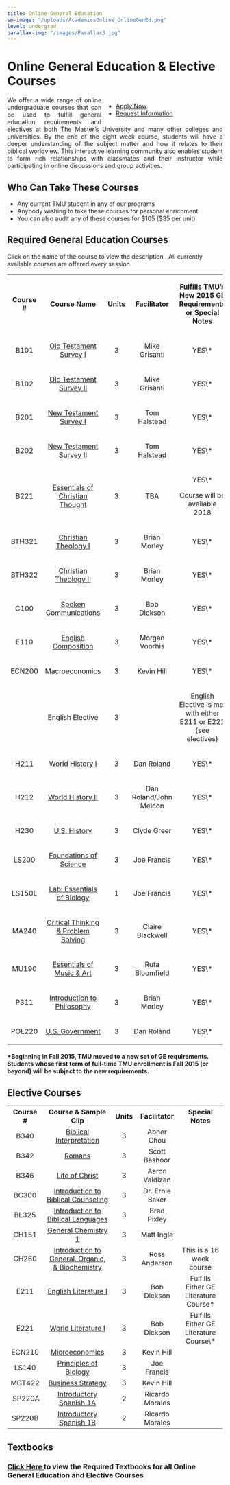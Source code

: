 ```yaml
---
title: Online General Education
sm-image: "/uploads/AcademicsOnline_OnlineGenEd.png"
level: undergrad
parallax-img: "/images/Parallax3.jpg"
---
```


<h1>Online General Education & Elective Courses</h1>
<ul class="button-list" style="float: right; width: 250px; margin-left: 10px;">
<li><a href="https://mastersuniversity.force.com/application/TX_SiteLogin?startURL=%2Fapplication%2FTargetX_Portal__PB" target="_blank" class="btn btn-navy">Apply Now</a></li>
<li><a href="https://masters.tfaforms.net/217726" target="_top" title="TMU Online Inquiry" class="btn btn-navy">Request Information</a></li>
</ul>
<p style="text-align: justify;">We offer a wide range of online undergraduate courses that can be used to fulfill general education requirements and electives at both The Master’s University and many other colleges and universities. By the end of the eight week course, students will have a deeper understanding of the subject matter and how it relates to their biblical worldview. This interactive learning community also enables student to form rich relationships with classmates and their instructor while participating in online discussions and group activities.</p>
<h2 style="text-align: justify;">Who Can Take These Courses</h2>
<ul>
<li>Any current TMU student in any of our programs</li>
<li>Anybody wishing to take these courses for personal enrichment</li>
<li>You can also audit any of these courses for $105 ($35 per unit)</li>
</ul>
<div>
<h2>Required General Education Courses</h2>
<p>Click on the name of the course to view the description . All currently available courses are offered every session. </p>
<table class="bordered responsive-table">
<tbody>
<tr>
<td style="text-align: center;">
<p><strong>Course #</strong></p>
</td>
<td style="text-align: center;">
<p><strong>Course Name</strong></p>
</td>
<td style="text-align: center;">
<p><strong>Units</strong></p>
</td>
<td style="text-align: center;">
<p><strong>Facilitator</strong></p>
</td>
<td style="text-align: center;">
<p><strong>Fulfills TMU’s New 2015 GE Requirements or Special Notes</strong></p>
</td>
</tr>
<tr>
<td style="text-align: center;">
<p>B101</p>
</td>
<td style="text-align: center;">
<p><a href="/{localLink:23522}" target="_blank" title="B101">Old Testament Survey I</a></p>
</td>
<td style="text-align: center;">
<p>3</p>
</td>
<td style="text-align: center;">
<p>Mike Grisanti</p>
</td>
<td style="text-align: center;">
<p>YES\*</p>
</td>
</tr>
<tr>
<td style="text-align: center;">
<p>B102</p>
</td>
<td style="text-align: center;">
<p><a href="/{localLink:23523}" target="_blank" title="B102">Old Testament Survey II</a></p>
</td>
<td style="text-align: center;">
<p>3</p>
</td>
<td style="text-align: center;">
<p>Mike Grisanti</p>
</td>
<td style="text-align: center;">
<p>YES\*</p>
</td>
</tr>
<tr>
<td style="text-align: center;">
<p>B201</p>
</td>
<td style="text-align: center;">
<p><a href="/{localLink:23524}" target="_blank" title="B201">New Testament Survey I</a></p>
</td>
<td style="text-align: center;">
<p>3</p>
</td>
<td style="text-align: center;">
<p>Tom Halstead</p>
</td>
<td style="text-align: center;">
<p>YES\*</p>
</td>
</tr>
<tr>
<td style="text-align: center;">
<p>B202</p>
</td>
<td style="text-align: center;">
<p><a href="/{localLink:23525}" target="_blank" title="B202">New Testament Survey II</a></p>
</td>
<td style="text-align: center;">
<p>3</p>
</td>
<td style="text-align: center;">
<p>Tom Halstead</p>
</td>
<td style="text-align: center;">
<p>YES\*</p>
</td>
</tr>
<tr>
<td style="text-align: center;">
<p>B221</p>
</td>
<td style="text-align: center;">
<p><a href="/{localLink:40946}" target="_blank" title="B221 Essentials of Christian Thought">Essentials of Christian Thought</a></p>
</td>
<td style="text-align: center;">
<p>3</p>
</td>
<td style="text-align: center;">
<p>TBA</p>
</td>
<td style="text-align: center;">
<p>YES\*</p>
<p>Course will be available 2018</p>
</td>
</tr>
<tr>
<td style="text-align: center;">
<p>BTH321</p>
</td>
<td style="text-align: center;">
<p><a href="/{localLink:23530}" target="_blank" title="BTH321">Christian Theology I</a></p>
</td>
<td style="text-align: center;">
<p>3</p>
</td>
<td style="text-align: center;">
<p>Brian Morley</p>
</td>
<td style="text-align: center;">
<p>YES\*</p>
</td>
</tr>
<tr>
<td style="text-align: center;">
<p>BTH322</p>
</td>
<td style="text-align: center;">
<p><a href="/{localLink:23531}" target="_blank" title="BTH322">Christian Theology II</a></p>
</td>
<td style="text-align: center;">
<p>3</p>
</td>
<td style="text-align: center;">
<p>Brian Morley</p>
</td>
<td style="text-align: center;">
<p>YES\*</p>
</td>
</tr>
<tr>
<td style="text-align: center;">
<p>C100</p>
</td>
<td style="text-align: center;">
<p><a href="/{localLink:23546}" target="_blank" title="C100">Spoken Communications</a></p>
</td>
<td style="text-align: center;">
<p>3</p>
</td>
<td style="text-align: center;">
<p>Bob Dickson</p>
</td>
<td style="text-align: center;">
<p>YES\*</p>
</td>
</tr>
<tr>
<td style="text-align: center;">
<p>E110</p>
</td>
<td style="text-align: center;">
<p><a href="/{localLink:23532}" target="_blank" title="E110">English Composition</a></p>
</td>
<td style="text-align: center;">
<p>3</p>
</td>
<td style="text-align: center;">
<p>Morgan Voorhis</p>
</td>
<td style="text-align: center;">
<p>YES\*</p>
</td>
</tr>
<tr>
<td style="text-align: center;">
<p>ECN200</p>
</td>
<td style="text-align: center;">
<p>Macroeconomics</p>
</td>
<td style="text-align: center;">
<p>3</p>
</td>
<td style="text-align: center;">
<p>Kevin Hill</p>
</td>
<td style="text-align: center;">
<p>YES\*</p>
</td>
</tr>
<tr>
<td style="text-align: center;">
<p> </p>
</td>
<td style="text-align: center;">
<p>English Elective</p>
</td>
<td style="text-align: center;">
<p>3</p>
</td>
<td style="text-align: center;">
<p> </p>
</td>
<td style="text-align: center;">
<p>English Elective is met with either E211 or E221 (see electives)</p>
</td>
</tr>
<tr>
<td style="text-align: center;">
<p>H211</p>
</td>
<td style="text-align: center;">
<p><a href="/{localLink:23534}" target="_blank" title="H211">World History I</a></p>
</td>
<td style="text-align: center;">
<p>3</p>
</td>
<td style="text-align: center;">
<p>Dan Roland</p>
</td>
<td style="text-align: center;">
<p>YES\*</p>
</td>
</tr>
<tr>
<td style="text-align: center;">
<p>H212</p>
</td>
<td style="text-align: center;">
<p><a href="/{localLink:23535}" target="_blank" title="H212">World History II</a></p>
</td>
<td style="text-align: center;">
<p>3</p>
</td>
<td style="text-align: center;">
<p>Dan Roland/John Melcon</p>
</td>
<td style="text-align: center;">
<p>YES\*</p>
</td>
</tr>
<tr>
<td style="text-align: center;">
<p>H230</p>
</td>
<td style="text-align: center;">
<p><a href="/{localLink:42539}" target="_blank" title="H230 U.S. History">U.S. History</a></p>
</td>
<td style="text-align: center;">
<p>3</p>
</td>
<td style="text-align: center;">
<p>Clyde Greer</p>
</td>
<td style="text-align: center;">
<p>YES\*</p>
</td>
</tr>
<tr>
<td style="text-align: center;">
<p>LS200</p>
</td>
<td style="text-align: center;">
<p><a href="/{localLink:23536}" target="_blank" title="LS200">Foundations of Science</a></p>
</td>
<td style="text-align: center;">
<p>3</p>
</td>
<td style="text-align: center;">
<p>Joe Francis</p>
</td>
<td style="text-align: center;">
<p>YES\*</p>
</td>
</tr>
<tr>
<td style="text-align: center;">
<p>LS150L</p>
</td>
<td style="text-align: center;">
<p><a href="/{localLink:40206}" target="_blank" title="LS150L">Lab: Essentials of Biology</a></p>
</td>
<td style="text-align: center;">
<p>1</p>
</td>
<td style="text-align: center;">
<p>Joe Francis</p>
</td>
<td style="text-align: center;">
<p>YES\*</p>
</td>
</tr>
<tr>
<td style="text-align: center;">
<p>MA240</p>
</td>
<td style="text-align: center;">
<p><a href="/{localLink:23537}" target="_blank" title="MA240">Critical Thinking & Problem Solving</a></p>
</td>
<td style="text-align: center;">
<p>3</p>
</td>
<td style="text-align: center;">
<p>Claire Blackwell</p>
</td>
<td style="text-align: center;">
<p>YES\*</p>
</td>
</tr>
<tr>
<td style="text-align: center;">
<p>MU190</p>
</td>
<td style="text-align: center;">
<p><a href="/{localLink:23538}" target="_blank" title="MU190">Essentials of Music & Art</a></p>
</td>
<td style="text-align: center;">
<p>3</p>
</td>
<td style="text-align: center;">
<p>Ruta Bloomfield</p>
</td>
<td style="text-align: center;">
<p>YES\*</p>
</td>
</tr>
<tr>
<td style="text-align: center;">
<p>P311</p>
</td>
<td style="text-align: center;">
<p><a href="/{localLink:23539}" target="_blank" title="P311">Introduction to Philosophy</a></p>
</td>
<td style="text-align: center;">
<p>3</p>
</td>
<td style="text-align: center;">
<p>Brian Morley</p>
</td>
<td style="text-align: center;">
<p>YES\*</p>
</td>
</tr>
<tr>
<td style="text-align: center;">
<p>POL220</p>
</td>
<td style="text-align: center;">
<p><a href="/{localLink:23540}" target="_blank" title="POL220">U.S. Government</a></p>
</td>
<td style="text-align: center;">
<p>3</p>
</td>
<td style="text-align: center;">
<p>Dan Roland</p>
</td>
<td style="text-align: center;">
<p>YES\*</p>
</td>
</tr>
</tbody>
</table>
<h4><span class="italicText">*Beginning in Fall 2015, TMU moved to a new set of GE requirements. Students whose first term of full-time TMU enrollment is Fall 2015 (or beyond) will be subject to the new requirements. </span></h4>
<p><!--StartFragment--></p>
<p><!--EndFragment--></p>
</div>
<h2>Elective Courses</h2>
<table class="bordered responsive-table">
<tbody>
<tr bordercolor="black"><th align="left" style="text-align: center;"><span>Course #</span></th><th align="left" style="text-align: center;"><span>Course & Sample Clip<br /></span></th><th align="center" style="text-align: center;"><span>Units</span></th><th align="left" style="text-align: center;"><span>Facilitator</span></th><th align="left" style="text-align: center;"><span>Special Notes</span></th></tr>
<tr>
<td style="text-align: center;">B340</td>
<td style="text-align: center;"><a href="/{localLink:23526}" title="B340">Biblical Interpretation</a></td>
<td align="center" style="text-align: center;">3</td>
<td style="text-align: center;">Abner Chou</td>
<td style="text-align: center;"> </td>
</tr>
<tr>
<td style="text-align: center;">B342</td>
<td style="text-align: center;"><a href="/{localLink:23527}" title="B342">Romans</a></td>
<td align="center" style="text-align: center;">3</td>
<td style="text-align: center;">Scott Bashoor</td>
<td style="text-align: center;"> </td>
</tr>
<tr>
<td style="text-align: center;">B346</td>
<td style="text-align: center;"><a href="/{localLink:23528}" title="B346">Life of Christ</a></td>
<td align="center" style="text-align: center;">3</td>
<td style="text-align: center;">Aaron Valdizan</td>
<td style="text-align: center;"> </td>
</tr>
<tr>
<td style="text-align: center;">BC300</td>
<td style="text-align: center;"><a rel="overlay_iframe" href="/academics/online/courses/BC300.aspx?width=610&height=1320" title="BC300: Introduction to Biblical Counseling"></a><a href="/{localLink:23529}" title="BC300">Introduction to Biblical Counseling</a></td>
<td align="center" style="text-align: center;">3</td>
<td style="text-align: center;">Dr. Ernie Baker</td>
<td style="text-align: center;"> </td>
</tr>
<tr>
<td style="text-align: center;">BL325</td>
<td style="text-align: center;"><a href="/{localLink:38153}" title="BL325">Introduction to Biblical Languages</a></td>
<td align="center" style="text-align: center;">3</td>
<td style="text-align: center;">Brad Pixley</td>
<td style="text-align: center;"> </td>
</tr>
<tr>
<td style="text-align: center;">CH151</td>
<td style="text-align: center;"><a href="/{localLink:39800}" target="_blank" title="CH151 General Chemistry 1">General Chemistry 1</a></td>
<td align="center" style="text-align: center;">3</td>
<td style="text-align: center;">Matt Ingle</td>
<td style="text-align: center;"> </td>
</tr>
<tr>
<td style="text-align: center;">CH260</td>
<td style="text-align: center;"><a href="/{localLink:40209}" title="CH260">Introduction to General, Organic, & Biochemistry</a></td>
<td align="center" style="text-align: center;">3</td>
<td style="text-align: center;">Ross Anderson</td>
<td style="text-align: center;">This is a 16 week course</td>
</tr>
<tr>
<td style="text-align: center;">E211</td>
<td style="text-align: center;"><a rel="overlay_iframe" href="/academics/online/courses/E211.aspx?width=610&height=800" title="E211: English Literature I"></a><a href="/{localLink:23533}" title="E211">English Literature I</a></td>
<td align="center" style="text-align: center;">3</td>
<td style="text-align: center;">Bob Dickson</td>
<td style="text-align: center;">Fulfills Either GE Literature Course*</td>
</tr>
<tr>
<td style="text-align: center;">E221</td>
<td style="text-align: center;"><a href="/{localLink:23541}" title="E221">World Literature I</a></td>
<td align="center" style="text-align: center;">3</td>
<td style="text-align: center;">Bob Dickson</td>
<td style="text-align: center;">Fulfills Either GE Literature Course\*</td>
</tr>
<tr>
<td style="text-align: center;">ECN210</td>
<td style="text-align: center;"><a href="/{localLink:32287}" title="ECN 210">Microeconomics</a></td>
<td align="center" style="text-align: center;">3</td>
<td style="text-align: center;">Kevin Hill</td>
<td style="text-align: center;"> </td>
</tr>
<tr>
<td style="text-align: center;">LS140</td>
<td style="text-align: center;"><a href="/{localLink:23543}" target="_blank" title="LS140">Principles of Biology</a></td>
<td align="center" style="text-align: center;">3</td>
<td style="text-align: center;">Joe Francis</td>
<td style="text-align: center;"> </td>
</tr>
<tr>
<td style="text-align: center;">MGT422</td>
<td style="text-align: center;"><a href="/{localLink:32285}" title="MGT422">Business Strategy</a></td>
<td align="center" style="text-align: center;">3</td>
<td style="text-align: center;">Kevin Hill</td>
<td style="text-align: center;"> </td>
</tr>
<tr>
<td style="text-align: center;"> SP220A</td>
<td style="text-align: center;"><a href="/{localLink:39801}" target="_blank" title="SP220">Introductory Spanish 1A</a></td>
<td align="center" style="text-align: center;">2</td>
<td style="text-align: center;">Ricardo Morales</td>
<td style="text-align: center;"> </td>
</tr>
<tr>
<td style="text-align: center;">SP220B</td>
<td style="text-align: center;"><a href="/{localLink:39801}" target="_blank" title="SP220">Introductory Spanish 1B</a></td>
<td align="center" style="text-align: center;">2</td>
<td style="text-align: center;">Ricardo Morales</td>
<td style="text-align: center;"> </td>
</tr>
</tbody>
</table>
<div>
<h2>Textbooks</h2>
<h3><strong><a href="/media/870289/copy-of-ge-booklist.pdf">Click Here </a>to view the Required Textbooks for all Online General Education and Elective Courses</strong></h3>
</div>